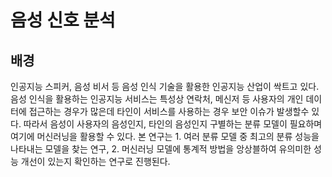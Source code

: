 음성 신호 분석
==============
배경
--------------
인공지능 스피커, 음성 비서 등 음성 인식 기술을 활용한 인공지능 산업이 싹트고 있다. 음성 인식을 활용하는 인공지능 서비스는 특성상 연락처, 
메신저 등 사용자의 개인 데이터에 접근하는 경우가 많은데 타인이 서비스를 사용하는 경우 보안 이슈가 발생할수 있다. 따라서 음성이 사용자의
음성인지, 타인의 음성인지 구별하는 분류 모델이 필요하며 여기에 머신러닝을 활용할 수 있다. 본 연구는 1. 여러 분류 모델 중 최고의 분류 성능을
나타내는 모델을 찾는 연구, 2. 머신러닝 모델에 통계적 방법을 앙상블하여 유의미한 성능 개선이 있는지 확인하는 연구로 진행된다.
